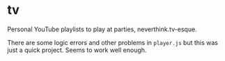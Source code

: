 # tv

Personal YouTube playlists to play at parties, neverthink.tv-esque.

There are some logic errors and other problems in `player.js` but this was just a quick project. Seems to work well enough.
